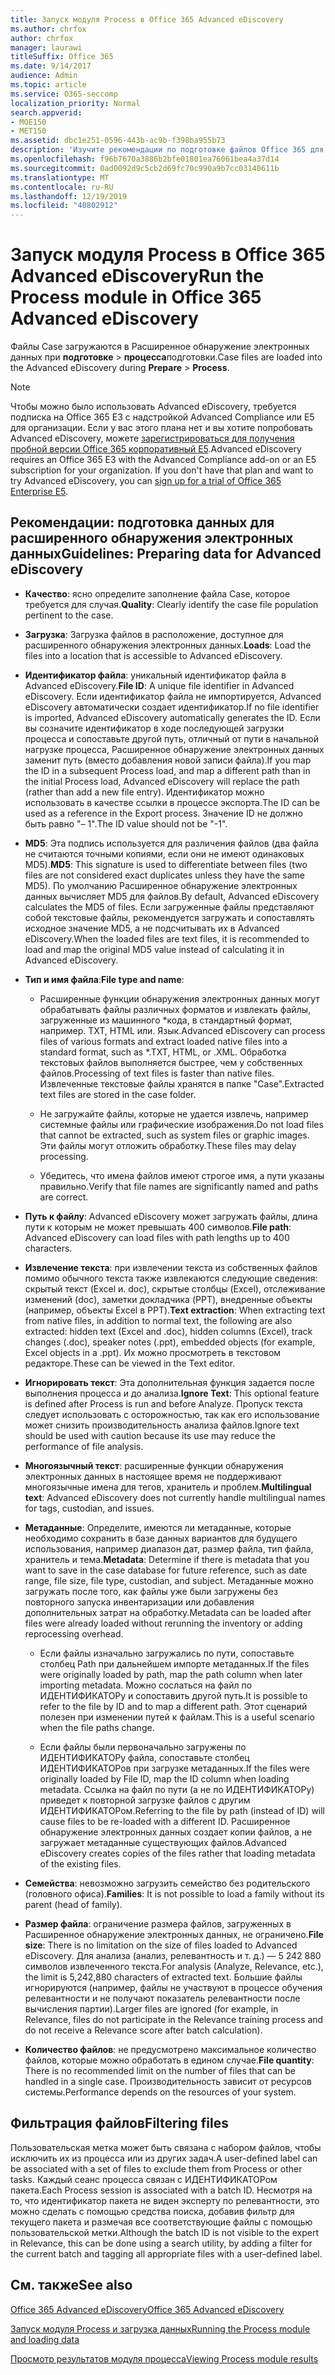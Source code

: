 ```yaml
---
title: Запуск модуля Process в Office 365 Advanced eDiscovery
ms.author: chrfox
author: chrfox
manager: laurawi
titleSuffix: Office 365
ms.date: 9/14/2017
audience: Admin
ms.topic: article
ms.service: O365-seccomp
localization_priority: Normal
search.appverid:
- MOE150
- MET150
ms.assetid: dbc1e251-0596-443b-ac9b-f398ba955b73
description: 'Изучите рекомендации по подготовке файлов Office 365 для анализа с помощью Office 365 Advanced eDiscovery.  '
ms.openlocfilehash: f96b7670a3886b2bfe01801ea76061bea4a37d14
ms.sourcegitcommit: 0ad0092d9c5cb2d69fc70c990a9b7cc03140611b
ms.translationtype: MT
ms.contentlocale: ru-RU
ms.lasthandoff: 12/19/2019
ms.locfileid: "40802912"
---
```

# <a name="run-the-process-module-in-office-365-advanced-ediscovery"></a><span data-ttu-id="ebdbb-103">Запуск модуля Process в Office 365 Advanced eDiscovery</span><span class="sxs-lookup"><span data-stu-id="ebdbb-103">Run the Process module in Office 365 Advanced eDiscovery</span></span>

<span data-ttu-id="ebdbb-104">Файлы Case загружаются в Расширенное обнаружение электронных данных при **подготовке** \> **процесса**подготовки.</span><span class="sxs-lookup"><span data-stu-id="ebdbb-104">Case files are loaded into the Advanced eDiscovery during **Prepare** \> **Process**.</span></span> 
  
> [!NOTE]
> <span data-ttu-id="ebdbb-p101">Чтобы можно было использовать Advanced eDiscovery, требуется подписка на Office 365 E3 с надстройкой Advanced Compliance или E5 для организации. Если у вас этого плана нет и вы хотите попробовать Advanced eDiscovery, можете [зарегистрироваться для получения пробной версии Office 365 корпоративный E5](https://go.microsoft.com/fwlink/p/?LinkID=698279).</span><span class="sxs-lookup"><span data-stu-id="ebdbb-p101">Advanced eDiscovery requires an Office 365 E3 with the Advanced Compliance add-on or an E5 subscription for your organization. If you don't have that plan and want to try Advanced eDiscovery, you can [sign up for a trial of Office 365 Enterprise E5](https://go.microsoft.com/fwlink/p/?LinkID=698279).</span></span> 
  
## <a name="guidelines-preparing-data-for-advanced-ediscovery"></a><span data-ttu-id="ebdbb-107">Рекомендации: подготовка данных для расширенного обнаружения электронных данных</span><span class="sxs-lookup"><span data-stu-id="ebdbb-107">Guidelines: Preparing data for Advanced eDiscovery</span></span>

- <span data-ttu-id="ebdbb-108">**Качество**: ясно определите заполнение файла Case, которое требуется для случая.</span><span class="sxs-lookup"><span data-stu-id="ebdbb-108">**Quality**: Clearly identify the case file population pertinent to the case.</span></span>
    
- <span data-ttu-id="ebdbb-109">**Загрузка**: Загрузка файлов в расположение, доступное для расширенного обнаружения электронных данных.</span><span class="sxs-lookup"><span data-stu-id="ebdbb-109">**Loads**: Load the files into a location that is accessible to Advanced eDiscovery.</span></span>
    
- <span data-ttu-id="ebdbb-110">**Идентификатор файла**: уникальный идентификатор файла в Advanced eDiscovery.</span><span class="sxs-lookup"><span data-stu-id="ebdbb-110">**File ID**: A unique file identifier in Advanced eDiscovery.</span></span> <span data-ttu-id="ebdbb-111">Если идентификатор файла не импортируется, Advanced eDiscovery автоматически создает идентификатор.</span><span class="sxs-lookup"><span data-stu-id="ebdbb-111">If no file identifier is imported, Advanced eDiscovery automatically generates the ID.</span></span> <span data-ttu-id="ebdbb-112">Если вы созначите идентификатор в ходе последующей загрузки процесса и сопоставьте другой путь, отличный от пути в начальной нагрузке процесса, Расширенное обнаружение электронных данных заменит путь (вместо добавления новой записи файла).</span><span class="sxs-lookup"><span data-stu-id="ebdbb-112">If you map the ID in a subsequent Process load, and map a different path than in the initial Process load, Advanced eDiscovery will replace the path (rather than add a new file entry).</span></span> <span data-ttu-id="ebdbb-113">Идентификатор можно использовать в качестве ссылки в процессе экспорта.</span><span class="sxs-lookup"><span data-stu-id="ebdbb-113">The ID can be used as a reference in the Export process.</span></span> <span data-ttu-id="ebdbb-114">Значение ID не должно быть равно "– 1".</span><span class="sxs-lookup"><span data-stu-id="ebdbb-114">The ID value should not be "-1".</span></span>
    
- <span data-ttu-id="ebdbb-115">**MD5**: Эта подпись используется для различения файлов (два файла не считаются точными копиями, если они не имеют одинаковых MD5).</span><span class="sxs-lookup"><span data-stu-id="ebdbb-115">**MD5**: This signature is used to differentiate between files (two files are not considered exact duplicates unless they have the same MD5).</span></span> <span data-ttu-id="ebdbb-116">По умолчанию Расширенное обнаружение электронных данных вычисляет MD5 для файлов.</span><span class="sxs-lookup"><span data-stu-id="ebdbb-116">By default, Advanced eDiscovery calculates the MD5 of files.</span></span> <span data-ttu-id="ebdbb-117">Если загруженные файлы представляют собой текстовые файлы, рекомендуется загружать и сопоставлять исходное значение MD5, а не подсчитывать их в Advanced eDiscovery.</span><span class="sxs-lookup"><span data-stu-id="ebdbb-117">When the loaded files are text files, it is recommended to load and map the original MD5 value instead of calculating it in Advanced eDiscovery.</span></span>
    
- <span data-ttu-id="ebdbb-118">**Тип и имя файла**:</span><span class="sxs-lookup"><span data-stu-id="ebdbb-118">**File type and name**:</span></span>
    
  - <span data-ttu-id="ebdbb-119">Расширенные функции обнаружения электронных данных могут обрабатывать файлы различных форматов и извлекать файлы, загруженные из машинного \*кода, в стандартный формат, например. TXT, HTML или. Язык.</span><span class="sxs-lookup"><span data-stu-id="ebdbb-119">Advanced eDiscovery can process files of various formats and extract loaded native files into a standard format, such as \*.TXT, HTML, or .XML.</span></span> <span data-ttu-id="ebdbb-120">Обработка текстовых файлов выполняется быстрее, чем у собственных файлов.</span><span class="sxs-lookup"><span data-stu-id="ebdbb-120">Processing of text files is faster than native files.</span></span> <span data-ttu-id="ebdbb-121">Извлеченные текстовые файлы хранятся в папке "Case".</span><span class="sxs-lookup"><span data-stu-id="ebdbb-121">Extracted text files are stored in the case folder.</span></span>
    
  - <span data-ttu-id="ebdbb-122">Не загружайте файлы, которые не удается извлечь, например системные файлы или графические изображения.</span><span class="sxs-lookup"><span data-stu-id="ebdbb-122">Do not load files that cannot be extracted, such as system files or graphic images.</span></span> <span data-ttu-id="ebdbb-123">Эти файлы могут отложить обработку.</span><span class="sxs-lookup"><span data-stu-id="ebdbb-123">These files may delay processing.</span></span>
    
  - <span data-ttu-id="ebdbb-124">Убедитесь, что имена файлов имеют строгое имя, а пути указаны правильно.</span><span class="sxs-lookup"><span data-stu-id="ebdbb-124">Verify that file names are significantly named and paths are correct.</span></span>
    
- <span data-ttu-id="ebdbb-125">**Путь к файлу**: Advanced eDiscovery может загружать файлы, длина пути к которым не может превышать 400 символов.</span><span class="sxs-lookup"><span data-stu-id="ebdbb-125">**File path**: Advanced eDiscovery can load files with path lengths up to 400 characters.</span></span>
    
- <span data-ttu-id="ebdbb-126">**Извлечение текста**: при извлечении текста из собственных файлов помимо обычного текста также извлекаются следующие сведения: скрытый текст (Excel и. doc), скрытые столбцы (Excel), отслеживание изменений (doc), заметки докладчика (PPT), внедренные объекты (например, объекты Excel в PPT).</span><span class="sxs-lookup"><span data-stu-id="ebdbb-126">**Text extraction**: When extracting text from native files, in addition to normal text, the following are also extracted: hidden text (Excel and .doc), hidden columns (Excel), track changes (.doc), speaker notes (.ppt), embedded objects (for example, Excel objects in a .ppt).</span></span> <span data-ttu-id="ebdbb-127">Их можно просмотреть в текстовом редакторе.</span><span class="sxs-lookup"><span data-stu-id="ebdbb-127">These can be viewed in the Text editor.</span></span>
    
- <span data-ttu-id="ebdbb-128">**Игнорировать текст**: Эта дополнительная функция задается после выполнения процесса и до анализа.</span><span class="sxs-lookup"><span data-stu-id="ebdbb-128">**Ignore Text**: This optional feature is defined after Process is run and before Analyze.</span></span> <span data-ttu-id="ebdbb-129">Пропуск текста следует использовать с осторожностью, так как его использование может снизить производительность анализа файлов.</span><span class="sxs-lookup"><span data-stu-id="ebdbb-129">Ignore text should be used with caution because its use may reduce the performance of file analysis.</span></span>
    
- <span data-ttu-id="ebdbb-130">**Многоязычный текст**: расширенные функции обнаружения электронных данных в настоящее время не поддерживают многоязычные имена для тегов, хранитель и проблем.</span><span class="sxs-lookup"><span data-stu-id="ebdbb-130">**Multilingual text**: Advanced eDiscovery does not currently handle multilingual names for tags, custodian, and issues.</span></span>
    
- <span data-ttu-id="ebdbb-131">**Метаданные**: Определите, имеются ли метаданные, которые необходимо сохранить в базе данных вариантов для будущего использования, например диапазон дат, размер файла, тип файла, хранитель и тема.</span><span class="sxs-lookup"><span data-stu-id="ebdbb-131">**Metadata**: Determine if there is metadata that you want to save in the case database for future reference, such as date range, file size, file type, custodian, and subject.</span></span> <span data-ttu-id="ebdbb-132">Метаданные можно загружать после того, как файлы уже были загружены без повторного запуска инвентаризации или добавления дополнительных затрат на обработку.</span><span class="sxs-lookup"><span data-stu-id="ebdbb-132">Metadata can be loaded after files were already loaded without rerunning the inventory or adding reprocessing overhead.</span></span> 
    
  - <span data-ttu-id="ebdbb-133">Если файлы изначально загружались по пути, сопоставьте столбец Path при дальнейшем импорте метаданных.</span><span class="sxs-lookup"><span data-stu-id="ebdbb-133">If the files were originally loaded by path, map the path column when later importing metadata.</span></span> <span data-ttu-id="ebdbb-134">Можно сослаться на файл по ИДЕНТИФИКАТОРу и сопоставить другой путь.</span><span class="sxs-lookup"><span data-stu-id="ebdbb-134">It is possible to refer to the file by ID and to map a different path.</span></span> <span data-ttu-id="ebdbb-135">Этот сценарий полезен при изменении путей к файлам.</span><span class="sxs-lookup"><span data-stu-id="ebdbb-135">This is a useful scenario when the file paths change.</span></span>
    
  - <span data-ttu-id="ebdbb-136">Если файлы были первоначально загружены по ИДЕНТИФИКАТОРу файла, сопоставьте столбец ИДЕНТИФИКАТОРов при загрузке метаданных.</span><span class="sxs-lookup"><span data-stu-id="ebdbb-136">If the files were originally loaded by File ID, map the ID column when loading metadata.</span></span> <span data-ttu-id="ebdbb-137">Ссылка на файл по пути (а не по ИДЕНТИФИКАТОРу) приведет к повторной загрузке файлов с другим ИДЕНТИФИКАТОРом.</span><span class="sxs-lookup"><span data-stu-id="ebdbb-137">Referring to the file by path (instead of ID) will cause files to be re-loaded with a different ID.</span></span> <span data-ttu-id="ebdbb-138">Расширенное обнаружение электронных данных создает копии файлов, а не загружает метаданные существующих файлов.</span><span class="sxs-lookup"><span data-stu-id="ebdbb-138">Advanced eDiscovery creates copies of the files rather that loading metadata of the existing files.</span></span>
    
- <span data-ttu-id="ebdbb-139">**Семейства**: невозможно загрузить семейство без родительского (головного офиса).</span><span class="sxs-lookup"><span data-stu-id="ebdbb-139">**Families**: It is not possible to load a family without its parent (head of family).</span></span> 
    
- <span data-ttu-id="ebdbb-140">**Размер файла**: ограничение размера файлов, загруженных в Расширенное обнаружение электронных данных, не ограничено.</span><span class="sxs-lookup"><span data-stu-id="ebdbb-140">**File size**: There is no limitation on the size of files loaded to Advanced eDiscovery.</span></span> <span data-ttu-id="ebdbb-141">Для анализа (анализ, релевантность и т. д.) — 5 242 880 символов извлеченного текста.</span><span class="sxs-lookup"><span data-stu-id="ebdbb-141">For analysis (Analyze, Relevance, etc.), the limit is 5,242,880 characters of extracted text.</span></span> <span data-ttu-id="ebdbb-142">Большие файлы игнорируются (например, файлы не участвуют в процессе обучения релевантности и не получают показатель релевантности после вычисления партии).</span><span class="sxs-lookup"><span data-stu-id="ebdbb-142">Larger files are ignored (for example, in Relevance, files do not participate in the Relevance training process and do not receive a Relevance score after batch calculation).</span></span>
    
- <span data-ttu-id="ebdbb-143">**Количество файлов**: не предусмотрено максимальное количество файлов, которые можно обработать в едином случае.</span><span class="sxs-lookup"><span data-stu-id="ebdbb-143">**File quantity**: There is no recommended limit on the number of files that can be handled in a single case.</span></span> <span data-ttu-id="ebdbb-144">Производительность зависит от ресурсов системы.</span><span class="sxs-lookup"><span data-stu-id="ebdbb-144">Performance depends on the resources of your system.</span></span> 
    
## <a name="filtering-files"></a><span data-ttu-id="ebdbb-145">Фильтрация файлов</span><span class="sxs-lookup"><span data-stu-id="ebdbb-145">Filtering files</span></span>

<span data-ttu-id="ebdbb-146">Пользовательская метка может быть связана с набором файлов, чтобы исключить их из процесса или из других задач.</span><span class="sxs-lookup"><span data-stu-id="ebdbb-146">A user-defined label can be associated with a set of files to exclude them from Process or other tasks.</span></span> <span data-ttu-id="ebdbb-147">Каждый сеанс процесса связан с ИДЕНТИФИКАТОРом пакета.</span><span class="sxs-lookup"><span data-stu-id="ebdbb-147">Each Process session is associated with a batch ID.</span></span> <span data-ttu-id="ebdbb-148">Несмотря на то, что идентификатор пакета не виден эксперту по релевантности, это можно сделать с помощью средства поиска, добавив фильтр для текущего пакета и размечая все соответствующие файлы с помощью пользовательской метки.</span><span class="sxs-lookup"><span data-stu-id="ebdbb-148">Although the batch ID is not visible to the expert in Relevance, this can be done using a search utility, by adding a filter for the current batch and tagging all appropriate files with a user-defined label.</span></span> 
  
## <a name="see-also"></a><span data-ttu-id="ebdbb-149">См. также</span><span class="sxs-lookup"><span data-stu-id="ebdbb-149">See also</span></span>

[<span data-ttu-id="ebdbb-150">Office 365 Advanced eDiscovery</span><span class="sxs-lookup"><span data-stu-id="ebdbb-150">Office 365 Advanced eDiscovery</span></span>](office-365-advanced-ediscovery.md)
  
[<span data-ttu-id="ebdbb-151">Запуск модуля Process и загрузка данных</span><span class="sxs-lookup"><span data-stu-id="ebdbb-151">Running the Process module and loading data</span></span>](run-the-process-module-and-load-data-in-advanced-ediscovery.md)
  
[<span data-ttu-id="ebdbb-152">Просмотр результатов модуля процесса</span><span class="sxs-lookup"><span data-stu-id="ebdbb-152">Viewing Process module results</span></span>](view-process-module-results-in-advanced-ediscovery.md)


